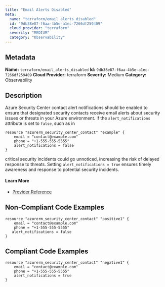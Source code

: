 ```yaml
---
title: "Email Alerts Disabled"
meta:
  name: "terraform/email_alerts_disabled"
  id: "9db38e87-f6aa-4b5e-a1ec-7266df259409"
  cloud_provider: "terraform"
  severity: "MEDIUM"
  category: "Observability"
---
```

## Metadata
**Name:** `terraform/email_alerts_disabled`
**Id:** `9db38e87-f6aa-4b5e-a1ec-7266df259409`
**Cloud Provider:** terraform
**Severity:** Medium
**Category:** Observability
## Description
Azure Security Center contact alert notifications should be enabled to ensure that designated security contacts receive email alerts about security issues or threats in your Azure environment. If the `alert_notifications` attribute is set to `false`, such as in 

```
resource "azurerm_security_center_contact" "example" {
    email = "contact@example.com"
    phone = "+1-555-555-5555"
    alert_notifications = false
}
```

critical security incidents could go unnoticed, increasing the risk of delayed response to threats. Setting `alert_notifications = true` ensures timely awareness and response to potential security incidents.

#### Learn More

 - [Provider Reference](https://registry.terraform.io/providers/hashicorp/azurerm/latest/docs/resources/security_center_contact)

## Non-Compliant Code Examples
```azure
resource "azurerm_security_center_contact" "positive1" {
    email = "contact@example.com"
    phone = "+1-555-555-5555"
   alert_notifications = false
}
```

## Compliant Code Examples
```azure
resource "azurerm_security_center_contact" "negative1" {
    email = "contact@example.com"
    phone = "+1-555-555-5555"
    alert_notifications = true
}
```
